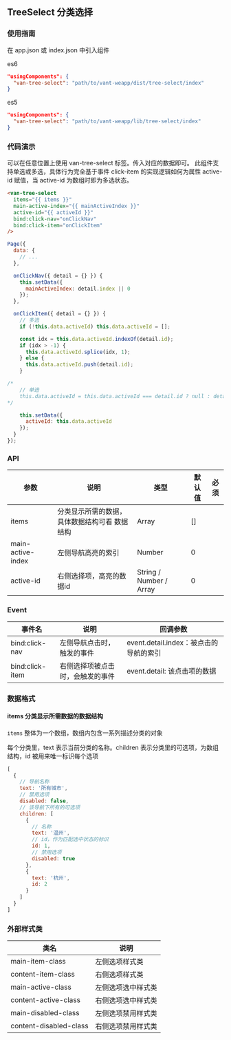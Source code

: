 ## TreeSelect 分类选择

### 使用指南

在 app.json 或 index.json 中引入组件

es6
```json
"usingComponents": {
  "van-tree-select": "path/to/vant-weapp/dist/tree-select/index"
}
```

es5
```json
"usingComponents": {
  "van-tree-select": "path/to/vant-weapp/lib/tree-select/index"
}
```

### 代码演示
可以在任意位置上使用 van-tree-select 标签。传入对应的数据即可。
此组件支持单选或多选，具体行为完全基于事件 click-item 的实现逻辑如何为属性 active-id 赋值，当 active-id 为数组时即为多选状态。
```html
<van-tree-select
  items="{{ items }}"
  main-active-index="{{ mainActiveIndex }}"
  active-id="{{ activeId }}"
  bind:click-nav="onClickNav"
  bind:click-item="onClickItem"
/>
```

```javascript
Page({
  data: {
    // ...
  },

  onClickNav({ detail = {} }) {
    this.setData({
      mainActiveIndex: detail.index || 0
    });
  },

  onClickItem({ detail = {} }) {
    // 多选
    if (!this.data.activeId) this.data.activeId = [];

    const idx = this.data.activeId.indexOf(detail.id);
    if (idx > -1) {
      this.data.activeId.splice(idx, 1);
    } else {
      this.data.activeId.push(detail.id);
    }

/*
    // 单选
    this.data.activeId = this.data.activeId === detail.id ? null : detail.id;
*/

    this.setData({
      activeId: this.data.activeId
    });
  }
});
```

### API

| 参数       | 说明      | 类型       | 默认值       | 必须      |
|-----------|-----------|-----------|-------------|-------------|
| items | 分类显示所需的数据，具体数据结构可看 数据结构	 | Array | [] | |
| main-active-index | 左侧导航高亮的索引	 | Number | 0 | |
| active-id	 | 右侧选择项，高亮的数据id	 | String / Number / Array	 | 0 | |

### Event

| 事件名 | 说明 | 回调参数 |
|-----------|-----------|-----------|
| bind:click-nav | 左侧导航点击时，触发的事件 | event.detail.index：被点击的导航的索引 |
| bind:click-item | 右侧选择项被点击时，会触发的事件 | event.detail: 该点击项的数据 |

### 数据格式
#### items 分类显示所需数据的数据结构
`items` 整体为一个数组，数组内包含一系列描述分类的对象

每个分类里，text 表示当前分类的名称。children 表示分类里的可选项，为数组结构，id 被用来唯一标识每个选项

```javascript
[
  {
    // 导航名称
    text: '所有城市',
    // 禁用选项
    disabled: false,
    // 该导航下所有的可选项
    children: [
      {
        // 名称
        text: '温州',
        // id，作为匹配选中状态的标识
        id: 1,
        // 禁用选项
        disabled: true
      },
      {
        text: '杭州',
        id: 2
      }
    ]
  }
]
```

### 外部样式类

| 类名 | 说明 |
|-----------|-----------|
| main-item-class | 左侧选项样式类 |
| content-item-class | 右侧选项样式类 |
| main-active-class | 左侧选项选中样式类 |
| content-active-class | 右侧选项选中样式类 |
| main-disabled-class | 左侧选项禁用样式类 |
| content-disabled-class | 右侧选项禁用样式类 |
